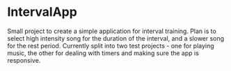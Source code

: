 IntervalApp
===========
Small project to create a simple application for interval training. Plan is to select high intensity song for the duration of the interval, and a slower song for the rest period. Currently split into two test projects - one for playing music, the other for dealing with timers and making sure the app is responsive. 
